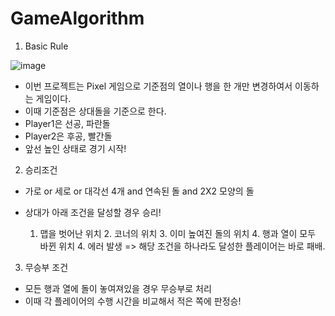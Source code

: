 # GameAlgorithm

1. Basic Rule

![image](https://user-images.githubusercontent.com/67565800/104925547-57799980-59e2-11eb-9d38-21a2d076da91.png)

- 이번 프로젝트는 Pixel 게임으로 기준점의 열이나 행을 한 개만 변경하여서 이동하는 게임이다. 
- 이때 기준점은 상대돌을 기준으로 한다.
- Player1은 선공, 파란돌
- Player2은 후공, 빨간돌
- 앞선 높인 상태로 경기 시작!

2. 승리조건
- 가로 or 세로 or 대각선 4개 and 연속된 돌 and 2X2 모양의 돌
                        

- 상대가 아래 조건을 달성할 경우 승리!
   1. 맵을 벗어난 위치 2. 코너의 위치 3. 이미 높여진 돌의 위치 4. 행과 열이 모두 바뀐 위치 4. 에러 발생 => 해당 조건을 하나라도 달성한 플레이어는 바로 패배.

3. 무승부 조건


- 모든 행과 열에 돌이 놓여져있을 경우 무승부로 처리
- 이때 각 플레이어의 수행 시간을 비교해서 적은 쪽에 판정승!
